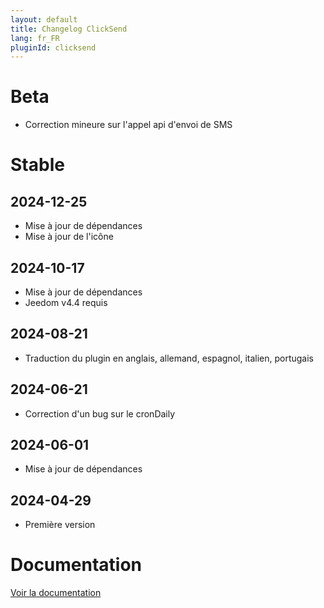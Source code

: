 ```yaml
---
layout: default
title: Changelog ClickSend
lang: fr_FR
pluginId: clicksend
---
```


# Beta

- Correction mineure sur l'appel api d'envoi de SMS

# Stable

## 2024-12-25

- Mise à jour de dépendances
- Mise à jour de l'icône

## 2024-10-17

- Mise à jour de dépendances
- Jeedom v4.4 requis

## 2024-08-21

- Traduction du plugin en anglais, allemand, espagnol, italien, portugais

## 2024-06-21

- Correction d'un bug sur le cronDaily

## 2024-06-01

- Mise à jour de dépendances

## 2024-04-29

- Première version

# Documentation

[Voir la documentation]({{site.baseurl}}/{{page.pluginId}}/{{page.lang}})
